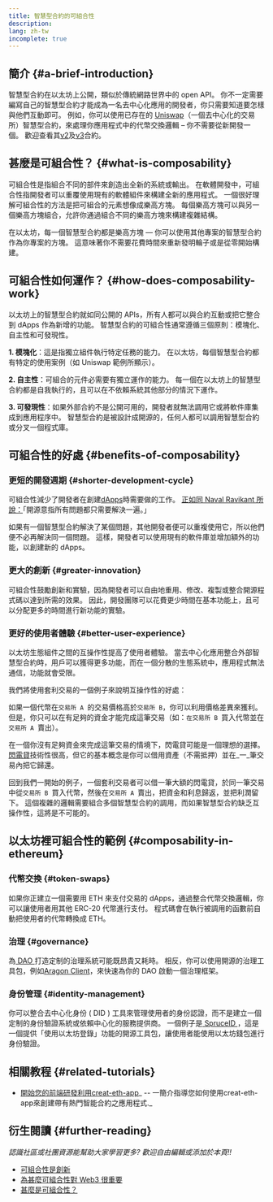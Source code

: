 ```yaml
---
title: 智慧型合約的可組合性
description:
lang: zh-tw
incomplete: true
---
```


## 簡介 {#a-brief-introduction}

智慧型合約在以太坊上公開，類似於傳統網路世界中的 open API。 你不一定需要編寫自己的智慧型合約才能成為一名去中心化應用的開發者，你只需要知道要怎樣與他們互動即可。 例如，你可以使用已存在的 [Uniswap](https://uniswap.exchange/swap)（一個去中心化的交易所）智慧型合約，來處理你應用程式中的代幣交換邏輯 – 你不需要從新開發一個。 歡迎查看其[v2](https://github.com/Uniswap/uniswap-v2-core/tree/master/contracts)及[v3](https://github.com/Uniswap/uniswap-v3-core/tree/main/contracts)合約。

## 甚麼是可組合性？ {#what-is-composability}

可組合性是指組合不同的部件來創造出全新的系統或輸出。 在軟體開發中，可組合性指開發者可以重覆使用現有的軟體組件來構建全新的應用程式。 一個很好理解可組合性的方法是把可組合的元素想像成樂高方塊。 每個樂高方塊可以與另一個樂高方塊組合，允許你通過組合不同的樂高方塊來構建複雜結構。

在以太坊，每一個智慧型合約都是樂高方塊 — 你可以使用其他專案的智慧型合約作為你專案的方塊。 這意味著你不需要花費時間來重新發明輪子或是從零開始構建。

## 可組合性如何運作？ {#how-does-composability-work}

以太坊上的智慧型合約就如同公開的 APIs，所有人都可以與合約互動或把它整合到 dApps 作為新增的功能。 智慧型合約的可組合性通常遵循三個原則：模塊化、自主性和可發現性。

**1. 模塊化**：這是指獨立組件執行特定任務的能力。 在以太坊，每個智慧型合約都有特定的使用案例（如 Uniswap 範例所顯示）。

**2. 自主性**：可組合的元件必需要有獨立運作的能力。 每一個在以太坊上的智慧型合約都是自我執行的，且可以在不依賴系統其他部分的情況下運作。

**3. 可發現性**：如果外部合約不是公開可用的，開發者就無法調用它或將軟件庫集成到應用程序中。 智慧型合約是被設計成開源的，任何人都可以調用智慧型合約或分叉一個程式庫。

## 可組合性的好處 {#benefits-of-composability}

### 更短的開發週期 {#shorter-development-cycle}

可組合性減少了開發者在創建[dApps](/dapps/#what-are-dapps)時需要做的工作。 [正如同 Naval Ravikant 所說：](https://twitter.com/naval/status/1444366754650656770)「開源意指所有問題都只需要解決一遍。」

如果有一個智慧型合約解決了某個問題，其他開發者便可以重複使用它，所以他們便不必再解決同一個問題。 這樣，開發者可以使用現有的軟件庫並增加額外的功能，以創建新的 dApps。

### 更大的創新 {#greater-innovation}

可組合性鼓勵創新和實驗，因為開發者可以自由地重用、修改、複製或整合開源程式碼以達到所需的效果。 因此，開發團隊可以花費更少時間在基本功能上，且可以分配更多的時間進行新功能的實驗。

### 更好的使用者體驗 {#better-user-experience}

以太坊生態組件之間的互操作性提高了使用者體驗。 當去中心化應用整合外部智慧型合約時，用戶可以獲得更多功能，而在一個分散的生態系統中，應用程式無法通信，功能就會受限。

我們將使用套利交易的一個例子來說明互操作性的好處：

如果一個代幣在`交易所 A `的交易價格高於`交易所 B`，你可以利用價格差異來獲利。 但是，你只可以在有足夠的資金才能完成這筆交易（如：`在交易所 B `買入代幣並在`交易所 A `賣出）。

在一個你沒有足夠資金來完成這筆交易的情境下，閃電貸可能是一個理想的選擇。 [閃電貸](/defi/#flash-loans)技術性很高，但它的基本概念是你可以借用資產（不需抵押）並在_一_筆交易內把它歸還。

回到我們一開始的例子，一個套利交易者可以借一筆大額的閃電貸，於同一筆交易中從`交易所 B `買入代幣，然後在`交易所 A `賣出，把資金和利息歸返，並把利潤留下。 這個複雜的邏輯需要組合多個智慧型合約的調用，而如果智慧型合約缺乏互操作性，這將是不可能的。

## 以太坊裡可組合性的範例 {#composability-in-ethereum}

### 代幣交換 {#token-swaps}

如果你正建立一個需要用 ETH 來支付交易的 dApps，通過整合代幣交換邏輯，你可以讓使用者用其他 ERC-20 代幣進行支付。 程式碼會在執行被調用的函數前自動把使用者的代幣轉換成 ETH。

### 治理 {#governance}

為[ DAO ](/dao/)打造定制的治理系統可能既昂貴又耗時。 相反，你可以使用開源的治理工具包，例如[Aragon Client](https://client.aragon.org/)，來快速為你的 DAO 啟動一個治理框架。

### 身份管理 {#identity-management}

你可以整合去中心化身份 ( DID ) 工具來管理使用者的身份認證，而不是建立一個定制的身份驗證系統或依賴中心化的服務提供商。 一個例子是[ SpruceID ](https://www.spruceid.com/)，這是一個提供「使用以太坊登錄」功能的開源工具包，讓使用者能使用以太坊錢包進行身份驗證。

## 相關教程 {#related-tutorials}

- [開始您的前端研發利用creat-eth-app](/developers/tutorials/kickstart-your-dapp-frontend-development-wth-create-eth-app/)_ -- 一簡介指導您如何使用creat-eth-app來創建帶有熱門智能合約之應用程式._

## 衍生閱讀 {#further-reading}

_認識社區或社團資源能幫助大家學習更多? 歡迎自由編輯或添加於本頁!!_

- [可組合性是創新](https://future.a16z.com/how-composability-unlocks-crypto-and-everything-else/)
- [為甚麼可組合性對 Web3 很重要](https://hackernoon.com/why-composability-matters-for-web3)
- [甚麼是可組合性？](https://blog.aragon.org/what-is-composability/#:~:text=Aragon,connect%20to%20every%20other%20piece.)
